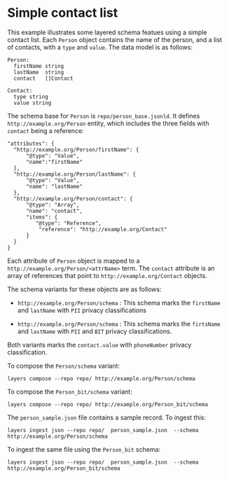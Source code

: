 # Simple contact list

This example illustrates some layered schema featues using a simple
contact list. Each `Person` object contains the name of the person,
and a list of contacts, with a `type` and `value`. The data model is
as follows:

```
Person:
  firstName string
  lastName  string
  contact   []Contact
  
Contact:
  type string
  value string
```

The schema base for `Person` is `repo/person_base.jsonld`. It defines
`http://example.org/Person` entity, which includes the three fields
with `contact` being a reference:

```
"attributes": {
  "http://example.org/Person/firstName": {
      "@type": "Value",
      "name":"firstName"
  },
  "http://example.org/Person/lastName": {
      "@type": "Value",
      "name": "lastName"
  },
  "http://example.org/Person/contact": {
      "@type": "Array",
      "name": "contact",
      "items": {
         "@type": "Reference",
          "reference": "http://example.org/Contact"
      }
  }
}
```

Each attribute of `Person` object is mapped to a
`http://example.org/Person/<attrName>` term. The `contact` attribute
is an array of references that point to `http://example.org/Contact`
objects.

The schema variants for these objects are as follows:

 * `http://example.org/Person/schema`
: This schema marks the `firstName` and `lastName` with `PII` privacy classifications

 * `http://example.org/Person/schema`
: This schema marks the `firtsName` and `lastName` with `PII` and
  `BIT` privacy classifications.
  
Both variants marks the `contact.value` with `phoneNumber` privacy classification.

To compose the `Person/schema` variant:

```
layers compose --repo repo/ http://example.org/Person/schema
```

To compose the `Person_bit/schema` variant:

```
layers compose --repo repo/ http://example.org/Person_bit/schema
```

The `person_sample.json` file contains a sample record. To ingest this:

```
layers ingest json --repo repo/  person_sample.json  --schema http://example.org/Person/schema
```

To ingest the same file using the `Person_bit` schema:

```
layers ingest json --repo repo/  person_sample.json  --schema http://example.org/Person_bit/schema
```
